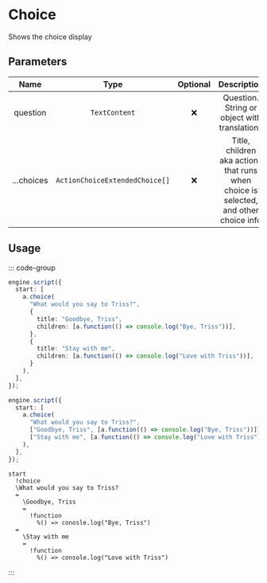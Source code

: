 # Choice

Shows the choice display

## Parameters

|    Name    |                   Type                    | Optional |                                     Description                                      |
| :--------: | :---------------------------------------: | :------: | :----------------------------------------------------------------------------------: |
|  question  |         <code>TextContent</code>          |    ❌    |                     Question. String or object with translations                     |
| ...choices | <code>ActionChoiceExtendedChoice[]</code> |    ❌    | Title, children aka actions that runs when choice is selected, and other choice info |

## Usage

::: code-group

```ts [story.ts]
engine.script({
  start: [
    a.choice(
      "What would you say to Triss?",
      {
        title: "Goodbye, Triss",
        children: [a.function(() => console.log("Bye, Triss"))],
      },
      {
        title: "Stay with me",
        children: [a.function(() => console.log("Love with Triss"))],
      }
    ),
  ],
});
```

```ts [old-story.ts]
engine.script({
  start: [
    a.choice(
      "What would you say to Triss?",
      ["Goodbye, Triss", [a.function(() => console.log("Bye, Triss"))]],
      ["Stay with me", [a.function(() => console.log("Love with Triss"))]]
    ),
  ],
});
```

```novely [story.novely]
start
  !choice
  \What would you say to Triss?
  =
    \Goodbye, Triss
    =
      !function
        %() => conosle.log("Bye, Triss")
  =
    \Stay with me
    =
      !function
        %() => console.log("Love with Triss")
```

:::
